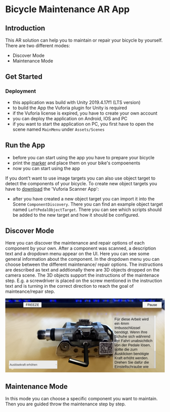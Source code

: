# Bicycle Maintenance AR App

## Introduction
This AR solution can help you to maintain or repair your bicycle by yourself. There are two different modes:
- Discover Mode
- Maintenance Mode

## Get Started

### Deployment
- this application was build with Unity 2019.4.17f1 (LTS version)
- to build the App the Vuforia plugin for Unity is required
- if the Vuforia license is expired, you have to create your own account
- you can deploy the application on Android, IOS and PC
- if you want to start the application on PC, you first have to open the scene named `MainMenu` under `Assets/Scenes`

## Run the App
- before you can start using the app you have to prepare your bicycle
- print the [marker](Assets/Marker) and place them on your bike's compoenents
- now you can start using the app

 If you dont't want to use image targets you can also use object target to detect the components of your bicycle. To create new object targets you have to [download](https://library.vuforia.com/articles/Training/Vuforia-Object-Scanner-Users-Guide.html) the 'Vuforia Scanner App':
 - after you have created a new object target you can import it into the Scene `ComponentDiscovery`. There you can find an example object target named `LeftPedalObjectTarget`. There you can see which scripts should be added to the new target and how it should be configured.

## Discover Mode
Here you can discover the maintenance and repair options of each component by your own. After a component was scanned, a description text and a dropdown menu appear on the UI. Here you can see some general information about the component. In the dropdown menu you can choose between the different maintenance/ repair options. The instructions are described as text and addtionally there are 3D objects dropped on the camera scene. The 3D objects support the instructions of the maintenace step. E.g. a screwdriver is placed on the screw mentioned in the instruction text and is turning in the correct direction to reach the goal of mainteance/repair step.

![screenshot of discover mode](screenshot/discover_mode.png)


## Maintenance Mode
In this mode you can choose a specific component you want to maintain. Then you are guided throw the maintenance step by step.




